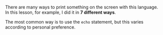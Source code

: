 There are many ways to print something on the screen with this language. In this lesson, for example, I did it in **7 different ways**.

The most common way is to use the `echo` statement, but this varies according to personal preference.